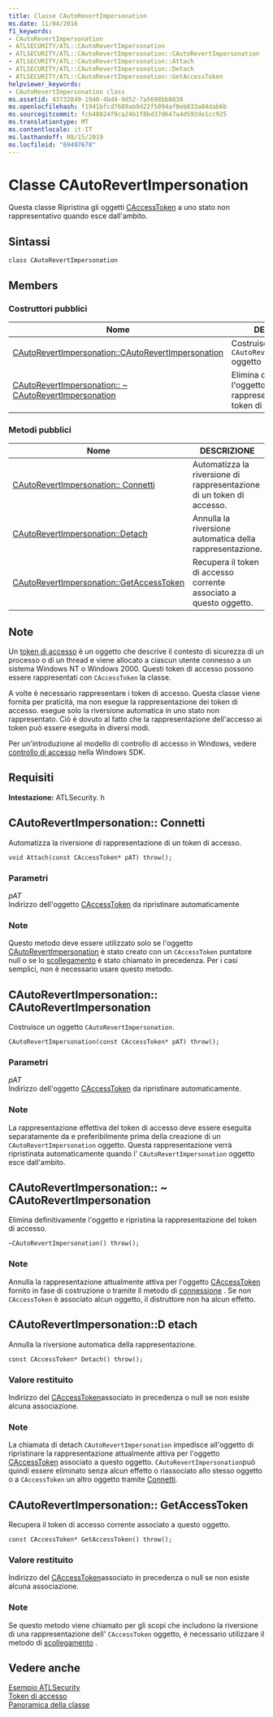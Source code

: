 ```yaml
---
title: Classe CAutoRevertImpersonation
ms.date: 11/04/2016
f1_keywords:
- CAutoRevertImpersonation
- ATLSECURITY/ATL::CAutoRevertImpersonation
- ATLSECURITY/ATL::CAutoRevertImpersonation::CAutoRevertImpersonation
- ATLSECURITY/ATL::CAutoRevertImpersonation::Attach
- ATLSECURITY/ATL::CAutoRevertImpersonation::Detach
- ATLSECURITY/ATL::CAutoRevertImpersonation::GetAccessToken
helpviewer_keywords:
- CAutoRevertImpersonation class
ms.assetid: 43732849-1940-4bd4-9d52-7a5698bb8838
ms.openlocfilehash: f1941bfcd7689ab9d22f5094af0eb833a84dab6b
ms.sourcegitcommit: fcb48824f9ca24b1f8bd37d647a4d592de1cc925
ms.translationtype: MT
ms.contentlocale: it-IT
ms.lasthandoff: 08/15/2019
ms.locfileid: "69497678"
---
```

# <a name="cautorevertimpersonation-class"></a>Classe CAutoRevertImpersonation

Questa classe Ripristina gli oggetti [CAccessToken](../../atl/reference/caccesstoken-class.md) a uno stato non rappresentativo quando esce dall'ambito.

## <a name="syntax"></a>Sintassi

```
class CAutoRevertImpersonation
```

## <a name="members"></a>Members

### <a name="public-constructors"></a>Costruttori pubblici

|Nome|DESCRIZIONE|
|----------|-----------------|
|[CAutoRevertImpersonation::CAutoRevertImpersonation](#cautorevertimpersonation)|Costruisce un `CAutoRevertImpersonation` oggetto|
|[CAutoRevertImpersonation:: ~ CAutoRevertImpersonation](#dtor)|Elimina definitivamente l'oggetto e ripristina la rappresentazione del token di accesso.|

### <a name="public-methods"></a>Metodi pubblici

|Nome|DESCRIZIONE|
|----------|-----------------|
|[CAutoRevertImpersonation:: Connetti](#attach)|Automatizza la riversione di rappresentazione di un token di accesso.|
|[CAutoRevertImpersonation::Detach](#detach)|Annulla la riversione automatica della rappresentazione.|
|[CAutoRevertImpersonation::GetAccessToken](#getaccesstoken)|Recupera il token di accesso corrente associato a questo oggetto.|

## <a name="remarks"></a>Note

Un [token di accesso](/windows/win32/SecAuthZ/access-tokens) è un oggetto che descrive il contesto di sicurezza di un processo o di un thread e viene allocato a ciascun utente connesso a un sistema Windows NT o Windows 2000. Questi token di accesso possono essere rappresentati con `CAccessToken` la classe.

A volte è necessario rappresentare i token di accesso. Questa classe viene fornita per praticità, ma non esegue la rappresentazione dei token di accesso. esegue solo la riversione automatica in uno stato non rappresentato. Ciò è dovuto al fatto che la rappresentazione dell'accesso ai token può essere eseguita in diversi modi.

Per un'introduzione al modello di controllo di accesso in Windows, vedere [controllo di accesso](/windows/win32/SecAuthZ/access-control) nella Windows SDK.

## <a name="requirements"></a>Requisiti

**Intestazione:** ATLSecurity. h

##  <a name="attach"></a>CAutoRevertImpersonation:: Connetti

Automatizza la riversione di rappresentazione di un token di accesso.

```
void Attach(const CAccessToken* pAT) throw();
```

### <a name="parameters"></a>Parametri

*pAT*<br/>
Indirizzo dell'oggetto [CAccessToken](../../atl/reference/caccesstoken-class.md) da ripristinare automaticamente

### <a name="remarks"></a>Note

Questo metodo deve essere utilizzato solo se l'oggetto [CAutoRevertImpersonation](../../atl/reference/cautorevertimpersonation-class.md) è stato creato con un `CAccessToken` puntatore null o se lo [scollegamento](#detach) è stato chiamato in precedenza. Per i casi semplici, non è necessario usare questo metodo.

##  <a name="cautorevertimpersonation"></a>CAutoRevertImpersonation:: CAutoRevertImpersonation

Costruisce un oggetto `CAutoRevertImpersonation`.

```
CAutoRevertImpersonation(const CAccessToken* pAT) throw();
```

### <a name="parameters"></a>Parametri

*pAT*<br/>
Indirizzo dell'oggetto [CAccessToken](../../atl/reference/caccesstoken-class.md) da ripristinare automaticamente.

### <a name="remarks"></a>Note

La rappresentazione effettiva del token di accesso deve essere eseguita separatamente da e preferibilmente prima della creazione di un `CAutoRevertImpersonation` oggetto. Questa rappresentazione verrà ripristinata automaticamente quando l' `CAutoRevertImpersonation` oggetto esce dall'ambito.

##  <a name="dtor"></a>CAutoRevertImpersonation:: ~ CAutoRevertImpersonation

Elimina definitivamente l'oggetto e ripristina la rappresentazione del token di accesso.

```
~CAutoRevertImpersonation() throw();
```

### <a name="remarks"></a>Note

Annulla la rappresentazione attualmente attiva per l'oggetto [CAccessToken](../../atl/reference/caccesstoken-class.md) fornito in fase di costruzione o tramite il metodo di [connessione](#attach) . Se non `CAccessToken` è associato alcun oggetto, il distruttore non ha alcun effetto.

##  <a name="detach"></a>CAutoRevertImpersonation::D etach

Annulla la riversione automatica della rappresentazione.

```
const CAccessToken* Detach() throw();
```

### <a name="return-value"></a>Valore restituito

Indirizzo del [CAccessToken](../../atl/reference/caccesstoken-class.md)associato in precedenza o null se non esiste alcuna associazione.

### <a name="remarks"></a>Note

La chiamata di detach `CAutoRevertImpersonation` impedisce all'oggetto di ripristinare la rappresentazione attualmente attiva per l'oggetto [CAccessToken](../../atl/reference/caccesstoken-class.md) associato a questo oggetto. `CAutoRevertImpersonation`può quindi essere eliminato senza alcun effetto o riassociato allo stesso oggetto o a `CAccessToken` un altro oggetto tramite [Connetti](#attach).

##  <a name="getaccesstoken"></a>CAutoRevertImpersonation:: GetAccessToken

Recupera il token di accesso corrente associato a questo oggetto.

```
const CAccessToken* GetAccessToken() throw();
```

### <a name="return-value"></a>Valore restituito

Indirizzo del [CAccessToken](../../atl/reference/caccesstoken-class.md)associato in precedenza o null se non esiste alcuna associazione.

### <a name="remarks"></a>Note

Se questo metodo viene chiamato per gli scopi che includono la riversione di una rappresentazione dell' `CAccessToken` oggetto, è necessario utilizzare il metodo di [scollegamento](#detach) .

## <a name="see-also"></a>Vedere anche

[Esempio ATLSecurity](../../overview/visual-cpp-samples.md)<br/>
[Token di accesso](/windows/win32/SecAuthZ/access-tokens)<br/>
[Panoramica della classe](../../atl/atl-class-overview.md)

